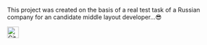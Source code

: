 This project was created on the basis of a real test task of a Russian company for an candidate middle layout developer...😎

<img alt="GitHub commit activity" src="https://img.shields.io/github/commit-activity/y/tamga05/Test_task_Middle?style=flat-square" height="27">
